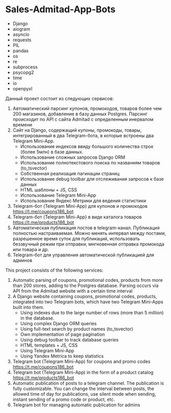 # Sales-Admitad-App-Bots

- Django
- aiogram
- asyncio
- requests
- PIL
- pandas
- os
- re
- subprocess
- psycopg2
- time
- io 
- openpyxl

Данный проект состоит из следующих сервисов:
1. Автоматический парсинг купонов, промокодов, товаров более чем 200 магазинов, добавление в базу данных Postgres. Парсинг происходит по API с сайта Admitad с определенным инервалом времени
2. Сайт на Django, содержащий купоны, промокоды, товары, интегрированный в два Telegram-бота, в которые встроены два Telegram Mini-App. 
    - Использование индексов ввиду большого количества строк (более 5млн) в базе данных.
    - Использование сложных запросов Django ORM
    - Использование полнотекстового поиска по названиям товаров (to_tsvector)
    - Собственная реализация пагинации страниц
    - Использование debug toolbar для отслеживания запросов к базе данных
    - HTML шаблоны + JS, CSS
    - Использование Telegram Mini-App
    - Использование Яндекс Метрики для ведения статистики
3. Telegram-бот (Telegram Mini-App) для купонов и промокодов https://t.me/coupons186_bot
4. Telegram-бот (Telegram Mini-App) в виде каталога товаров https://t.me/products186_bot
5. Автоматическая публикация постов в telegram-канал. Публикация полностью настраиваемая. Можно менять интервал между постами, разрешенное время суток для публикаций, использовать беззвучный режим при отправки, мнгновенная отправка промокода или товара и др.
6. Telegram-бот для управления автоматической публикацией для админов


This project consists of the following services:
1. Automatic parsing of coupons, promotional codes, products from more than 200 stores, adding to the Postgres database. Parsing occurs via API from the Admitad website with a certain time interval
2. A Django website containing coupons, promotional codes, products, integrated into two Telegram bots, which have two Telegram Mini-Apps built into them.
    - Using indexes due to the large number of rows (more than 5 million) in the database.
    - Using complex Django ORM queries
    - Using full-text search by product names (to_tsvector)
    - Own implementation of page pagination
    - Using debug toolbar to track database queries
    - HTML templates + JS, CSS
    - Using Telegram Mini-App
    - Using Yandex Metrica to keep statistics
3. Telegram bot (Telegram Mini-App) for coupons and promo codes https://t.me/coupons186_bot
4. Telegram bot (Telegram Mini-App) in the form of a product catalog https://t.me/products186_bot
5. Automatic publication of posts to a telegram channel. The publication is fully customizable. You can change the interval between posts, the allowed time of day for publications, use silent mode when sending, instant sending of a promo code or product, etc.
6. Telegram bot for managing automatic publication for admins
